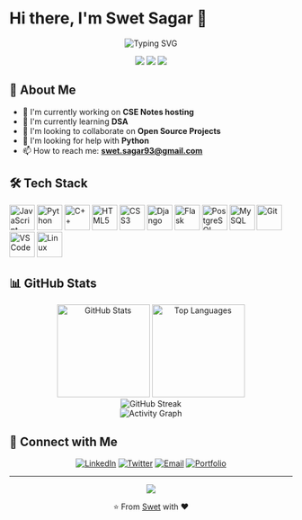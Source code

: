 # Hi there, I'm Swet Sagar 👋

<div align="center">
  <img src="https://readme-typing-svg.herokuapp.com?font=Fira+Code&size=30&pause=1000&color=36BCF7&center=true&vCenter=true&width=500&height=70&lines=Full+Stack+Developer;Open+Source+Enthusiast;Problem+Solver;Always+Learning" alt="Typing SVG" />
</div>

<p align="center">
  <img src="https://komarev.com/ghpvc/?username=SwetSagar&color=blueviolet&style=flat-square&label=Profile+Views" />
  <img src="https://img.shields.io/github/followers/SwetSagar?label=Followers&style=flat-square&color=blue" />
  <img src="https://img.shields.io/github/stars/SwetSagar?label=Stars&style=flat-square&color=yellow" />
</p>

## 🚀 About Me

- 🔭 I'm currently working on **CSE Notes hosting**
- 🌱 I'm currently learning **DSA**
- 👯 I'm looking to collaborate on **Open Source Projects**
- 🤔 I'm looking for help with **Python**
- 📫 How to reach me: **swet.sagar93@gmail.com**

## 🛠️ Tech Stack

<p align="left">
  <img src="https://cdn.jsdelivr.net/gh/devicons/devicon/icons/javascript/javascript-original.svg" alt="JavaScript" width="45" height="45"/>
  <img src="https://cdn.jsdelivr.net/gh/devicons/devicon/icons/python/python-original.svg" alt="Python" width="45" height="45"/>
  <img src="https://cdn.jsdelivr.net/gh/devicons/devicon/icons/cplusplus/cplusplus-original.svg" alt="C++" width="45" height="45"/>
  <img src="https://cdn.jsdelivr.net/gh/devicons/devicon/icons/html5/html5-original.svg" alt="HTML5" width="45" height="45"/>
  <img src="https://cdn.jsdelivr.net/gh/devicons/devicon/icons/css3/css3-original.svg" alt="CSS3" width="45" height="45"/>
  <img src="https://cdn.jsdelivr.net/gh/devicons/devicon/icons/django/django-plain.svg" alt="Django" width="45" height="45"/>
  <img src="https://cdn.jsdelivr.net/gh/devicons/devicon/icons/flask/flask-original.svg" alt="Flask" width="45" height="45"/>
  <img src="https://cdn.jsdelivr.net/gh/devicons/devicon/icons/postgresql/postgresql-original.svg" alt="PostgreSQL" width="45" height="45"/>
  <img src="https://cdn.jsdelivr.net/gh/devicons/devicon/icons/mysql/mysql-original.svg" alt="MySQL" width="45" height="45"/>
  <img src="https://cdn.jsdelivr.net/gh/devicons/devicon/icons/git/git-original.svg" alt="Git" width="45" height="45"/>
  <img src="https://cdn.jsdelivr.net/gh/devicons/devicon/icons/vscode/vscode-original.svg" alt="VS Code" width="45" height="45"/>
  <img src="https://cdn.jsdelivr.net/gh/devicons/devicon/icons/linux/linux-original.svg" alt="Linux" width="45" height="45"/>
</p>

## 📊 GitHub Stats

<div align="center">
  <img src="https://github-readme-stats.vercel.app/api?username=SwetSagar&theme=tokyonight&show_icons=true&hide_border=true&count_private=true" alt="GitHub Stats" height="165">
  <img src="https://github-readme-stats.vercel.app/api/top-langs/?username=SwetSagar&theme=tokyonight&show_icons=true&hide_border=true&layout=compact" alt="Top Languages" height="165">
</div>

<div align="center">
  <img src="https://github-readme-streak-stats.herokuapp.com/?user=SwetSagar&theme=tokyonight&hide_border=true" alt="GitHub Streak" />
</div>

<div align="center">
  <img src="https://github-readme-activity-graph.vercel.app/graph?username=SwetSagar&theme=tokyo-night&hide_border=true&bg_color=1a1b27&color=70a5fd&line=bf91f3&point=38bdae" alt="Activity Graph" />
</div>


## 🤝 Connect with Me

<div align="center">
  <a href="https://www.linkedin.com/in/swet-sagar93/"><img src="https://img.shields.io/badge/LinkedIn-0077B5?style=for-the-badge&logo=linkedin&logoColor=white" alt="LinkedIn" /></a>
  <a href="https://x.com/SwetSagar2"><img src="https://img.shields.io/badge/Twitter-1DA1F2?style=for-the-badge&logo=twitter&logoColor=white" alt="Twitter" /></a>
  <a href="mailto:swet.sagar93@gmail.com"><img src="https://img.shields.io/badge/Gmail-D14836?style=for-the-badge&logo=gmail&logoColor=white" alt="Email" /></a>
  <a href="https://YOUR_PORTFOLIO"><img src="https://img.shields.io/badge/Portfolio-FF5722?style=for-the-badge&logo=todoist&logoColor=white" alt="Portfolio" /></a>
</div>


---

<div align="center">
  <img src="https://capsule-render.vercel.app/api?type=waving&color=gradient&height=100&section=footer" />
</div>

<div align="center">
  <p>⭐️ From <a href="https://github.com/SwetSagar">Swet</a> with ❤️</p>
</div>
